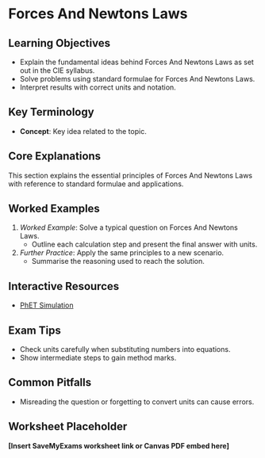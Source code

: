 # Forces And Newtons Laws

## Learning Objectives
- Explain the fundamental ideas behind Forces And Newtons Laws as set out in the CIE syllabus.
- Solve problems using standard formulae for Forces And Newtons Laws.
- Interpret results with correct units and notation.

## Key Terminology
- **Concept**: Key idea related to the topic.

## Core Explanations
This section explains the essential principles of Forces And Newtons Laws with reference to standard formulae and applications.

## Worked Examples
1. *Worked Example*: Solve a typical question on Forces And Newtons Laws.
   - Outline each calculation step and present the final answer with units.
2. *Further Practice*: Apply the same principles to a new scenario.
   - Summarise the reasoning used to reach the solution.

## Interactive Resources
- [PhET Simulation](https://phet.colorado.edu/)

## Exam Tips
- Check units carefully when substituting numbers into equations.
- Show intermediate steps to gain method marks.

## Common Pitfalls
- Misreading the question or forgetting to convert units can cause errors.

## Worksheet Placeholder
**[Insert SaveMyExams worksheet link or Canvas PDF embed here]**
